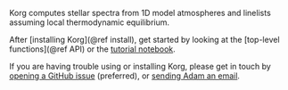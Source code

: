 Korg computes stellar spectra from 1D model atmospheres and linelists assuming local thermodynamic equilibrium.

After [installing Korg](@ref install), get started by looking at the [top-level functions](@ref API) or the [tutorial notebook](https://github.com/ajwheeler/Korg.jl/blob/main/misc/Tutorial%20notebooks/Tutorial.ipynb).

If you are having trouble using or installing Korg, please get in touch by [opening a GitHub issue](https://github.com/ajwheeler/Korg.jl/issues) (preferred), or [sending Adam an email](mailto:wheeler.883@osu.edu).

